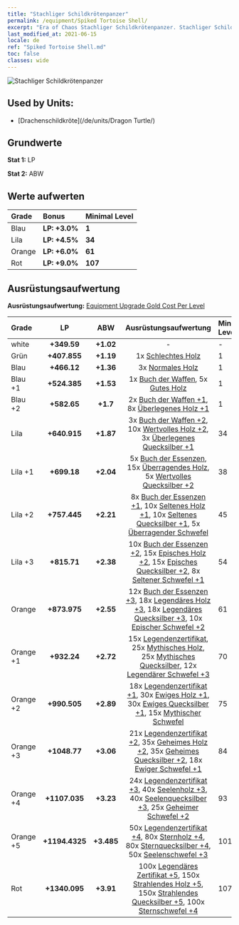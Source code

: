 ```yaml
---
title: "Stachliger Schildkrötenpanzer"
permalink: /equipment/Spiked Tortoise Shell/
excerpt: "Era of Chaos Stachliger Schildkrötenpanzer. Stachliger Schildkrötenpanzer"
last_modified_at: 2021-06-15
locale: de
ref: "Spiked Tortoise Shell.md"
toc: false
classes: wide
---
```


  ![Stachliger Schildkrötenpanzer](/images/e/e_99062.png)

## Used by Units:

* [Drachenschildkröte](/de/units/Dragon Turtle/) 


## Grundwerte
 **Stat 1:** LP

 **Stat 2:** ABW

## Werte aufwerten

  |     Grade    |   Bonus | Minimal Level | 
  |:-------------|:--------|:--------------| 
  | Blau | **LP: +3.0%** | **1** | 
  | Lila | **LP: +4.5%** | **34** | 
  | Orange | **LP: +6.0%** | **61** | 
  | Rot | **LP: +9.0%** | **107** | 


## Ausrüstungsaufwertung
 **Ausrüstungsaufwertung:** [Equipment Upgrade Gold Cost Per Level](/equipment/EquipmentUpgradeCostPerLevel/) 

  |          Grade      | LP | ABW | Ausrüstungsaufwertung | Minimal Level |
  |:--------------------|:---------:|:---------:|:----------------:|:--------------|
  | white | **+349.59** | **+1.02** | - | - |
  | Grün | **+407.855** | **+1.19** | 1x [Schlechtes Holz](/ItemsDE/mat_1/) | 1 |
  | Blau | **+466.12** | **+1.36** | 3x [Normales Holz](/ItemsDE/mat_7/) | 1 |
  | Blau +1 | **+524.385** | **+1.53** | 1x [Buch der Waffen](/ItemsDE/mat_18/), 5x [Gutes Holz](/ItemsDE/mat_13/) | 1 |
  | Blau +2 | **+582.65** | **+1.7** | 2x [Buch der Waffen +1](/ItemsDE/mat_25/), 8x [Überlegenes Holz +1](/ItemsDE/mat_20/) | 1 |
  | Lila | **+640.915** | **+1.87** | 3x [Buch der Waffen +2](/ItemsDE/mat_32/), 10x [Wertvolles Holz +2](/ItemsDE/mat_27/), 3x [Überlegenes Quecksilber +1](/ItemsDE/mat_21/) | 34 |
  | Lila +1 | **+699.18** | **+2.04** | 5x [Buch der Essenzen](/ItemsDE/mat_39/), 15x [Überragendes Holz](/ItemsDE/mat_34/), 5x [Wertvolles Quecksilber +2](/ItemsDE/mat_28/) | 38 |
  | Lila +2 | **+757.445** | **+2.21** | 8x [Buch der Essenzen +1](/ItemsDE/mat_46/), 10x [Seltenes Holz +1](/ItemsDE/mat_41/), 10x [Seltenes Quecksilber +1](/ItemsDE/mat_42/), 5x [Überragender Schwefel](/ItemsDE/mat_36/) | 45 |
  | Lila +3 | **+815.71** | **+2.38** | 10x [Buch der Essenzen +2](/ItemsDE/mat_53/), 15x [Episches Holz +2](/ItemsDE/mat_48/), 15x [Episches Quecksilber +2](/ItemsDE/mat_49/), 8x [Seltener Schwefel +1](/ItemsDE/mat_43/) | 54 |
  | Orange | **+873.975** | **+2.55** | 12x [Buch der Essenzen +3](/ItemsDE/mat_60/), 18x [Legendäres Holz +3](/ItemsDE/mat_55/), 18x [Legendäres Quecksilber +3](/ItemsDE/mat_56/), 10x [Epischer Schwefel +2](/ItemsDE/mat_50/) | 61 |
  | Orange +1 | **+932.24** | **+2.72** | 15x [Legendenzertifikat](/ItemsDE/mat_67/), 25x [Mythisches Holz](/ItemsDE/mat_62/), 25x [Mythisches Quecksilber](/ItemsDE/mat_63/), 12x [Legendärer Schwefel +3](/ItemsDE/mat_57/) | 70 |
  | Orange +2 | **+990.505** | **+2.89** | 18x [Legendenzertifikat +1](/ItemsDE/mat_74/), 30x [Ewiges Holz +1](/ItemsDE/mat_69/), 30x [Ewiges Quecksilber +1](/ItemsDE/mat_70/), 15x [Mythischer Schwefel](/ItemsDE/mat_64/) | 75 |
  | Orange +3 | **+1048.77** | **+3.06** | 21x [Legendenzertifikat +2](/ItemsDE/mat_81/), 35x [Geheimes Holz +2](/ItemsDE/mat_76/), 35x [Geheimes Quecksilber +2](/ItemsDE/mat_77/), 18x [Ewiger Schwefel +1](/ItemsDE/mat_71/) | 84 |
  | Orange +4 | **+1107.035** | **+3.23** | 24x [Legendenzertifikat +3](/ItemsDE/mat_88/), 40x [Seelenholz +3](/ItemsDE/mat_83/), 40x [Seelenquecksilber +3](/ItemsDE/mat_84/), 25x [Geheimer Schwefel +2](/ItemsDE/mat_78/) | 93 |
  | Orange +5 | **+1194.4325** | **+3.485** | 50x [Legendenzertifikat +4](/ItemsDE/mat_95/), 80x [Sternholz +4](/ItemsDE/mat_90/), 80x [Sternquecksilber +4](/ItemsDE/mat_91/), 50x [Seelenschwefel +3](/ItemsDE/mat_85/) | 101 |
  | Rot | **+1340.095** | **+3.91** | 100x [Legendäres Zertifikat +5](/ItemsDE/mat_102/), 150x [Strahlendes Holz +5](/ItemsDE/mat_97/), 150x [Strahlendes Quecksilber +5](/ItemsDE/mat_98/), 100x [Sternschwefel +4](/ItemsDE/mat_92/) | 107 |

